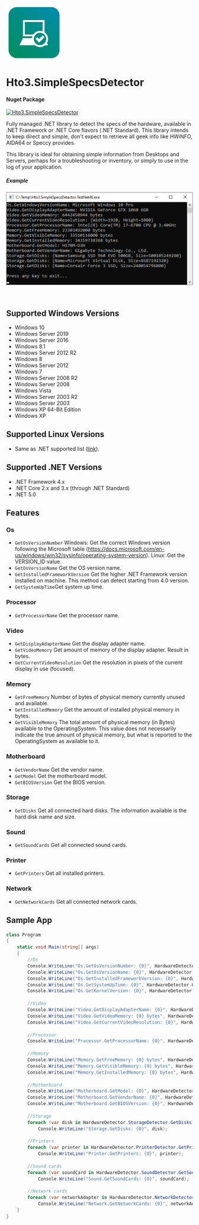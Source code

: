 ﻿<img alt="logo" width="150" height="150" src="nuget-logo.png">

Hto3.SimpleSpecsDetector
========================================

#### Nuget Package
[![Hto3.SimpleSpecsDetector](https://img.shields.io/nuget/v/Hto3.SimpleSpecsDetector.svg)](https://www.nuget.org/packages/Hto3.SimpleSpecsDetector/)

Fully managed .NET library to detect the specs of the hardware, available in .NET Framework or .NET Core flavors (.NET Standard). This library intends to keep direct and simple, don't expect to retrieve all geek info like HWiNFO, AIDA64 or Speccy provides.

This library is ideal for obtaining simple information from Desktops and Servers, perhaps for a troubleshooting or inventory, or simply to use in the log of your application.

##### Example

<img alt="example" src="example.png">

 

Supported Windows Versions
--------
-   Windows 10
-   Windows Server 2019
-   Windows Server 2016
-   Windows 8.1
-   Windows Server 2012 R2
-   Windows 8
-   Windows Server 2012
-   Windows 7
-   Windows Server 2008 R2
-   Windows Server 2008
-   Windows Vista
-   Windows Server 2003 R2
-   Windows Server 2003
-   Windows XP 64-Bit Edition
-   Windows XP

Supported Linux Versions
--------
-   Same as .NET supported list ([link](https://docs.microsoft.com/dotnet/core/install/linux)).

Supported .NET Versions
--------
-   .NET Framework 4.x
-   .NET Core 2.x and 3.x (through .NET Standard)
-   .NET 5.0

Features
--------

### Os
- `GetOsVersionNumber` Windows: Get the correct Windows version following the Microsoft table (https://docs.microsoft.com/en-us/windows/win32/sysinfo/operating-system-version).
   Linux: Get the VERSION_ID value.
- `GetOsVersionName` Get the OS version name.
- `GetInstalledFrameworkVersion` Get the higher .NET Framework version installed on machine. This method can detect starting from 4.0 version.
- `GetSystemUpTime`Get system up time.

### Processor
- `GetProcessorName` Get the processor name.

### Video
- `GetDisplayAdapterName` Get the display adapter name.
- `GetVideoMemory` Get amount of memory of the display adapter. Result in bytes. 
- `GetCurrentVideoResolution` Get the resolution in pixels of the current display in use (focused).

### Memory
- `GetFreeMemory` Number of bytes of physical memory currently unused and available.
- `GetInstalledMemory` Get the amount of installed physical memory in bytes.
- `GetVisibleMemory` The total amount of physical memory (in Bytes) available to the OperatingSystem. This value does not necessarily indicate the true amount of physical memory, but what is reported to the OperatingSystem as available to it.

### Motherboard
- `GetVendorName` Get the vendor name.
- `GetModel` Get the motherboard model.
- `GetBIOSVersion` Get the BIOS version.

### Storage
- `GetDisks` Get all connected hard disks. The information available is the hard disk name and size.

### Sound
- `GetSoundCards` Get all connected sound cards.

### Printer
- `GetPrinters` Get all installed printers.

### Network
- `GetNetworkCards` Get all connected network cards. 

Sample App
----------

```C#
class Program
{
    static void Main(string[] args)
    {
        //Os
        Console.WriteLine("Os.GetOsVersionNumber: {0}", HardwareDetector.OsDetector.GetOsVersionNumber());
        Console.WriteLine("Os.GetOsVersionName: {0}", HardwareDetector.OsDetector.GetOsVersionName());
        Console.WriteLine("Os.GetInstalledFrameworkVersion: {0}", HardwareDetector.OsDetector.GetInstalledFrameworkVersion());
        Console.WriteLine("Os.GetSystemUpTime: {0}", HardwareDetector.OsDetector.GetSystemUpTime());
        Console.WriteLine("Os.GetKernelVersion: {0}", HardwareDetector.OsDetector.GetKernelVersion());

        //Video
        Console.WriteLine("Video.GetDisplayAdapterName: {0}", HardwareDetector.VideoDetector.GetDisplayAdapterName());
        Console.WriteLine("Video.GetVideoMemory: {0} bytes", HardwareDetector.VideoDetector.GetVideoMemory());
        Console.WriteLine("Video.GetCurrentVideoResolution: {0}", HardwareDetector.VideoDetector.GetCurrentVideoResolution());

        //Processor
        Console.WriteLine("Processor.GetProcessorName: {0}", HardwareDetector.ProcessorDetector.GetProcessorName());

        //Memory
        Console.WriteLine("Memory.GetFreeMemory: {0} bytes", HardwareDetector.MemoryDetector.GetFreeMemory());
        Console.WriteLine("Memory.GetVisibleMemory: {0} bytes", HardwareDetector.MemoryDetector.GetVisibleMemory());
        Console.WriteLine("Memory.GetInstalledMemory: {0} bytes", HardwareDetector.MemoryDetector.GetInstalledMemory());

        //Motherboard
        Console.WriteLine("Motherboard.GetModel: {0}", HardwareDetector.MotherboardDetector.GetModel());
        Console.WriteLine("Motherboard.GetVendorName: {0}", HardwareDetector.MotherboardDetector.GetVendorName());
        Console.WriteLine("Motherboard.GetBIOSVersion: {0}", HardwareDetector.MotherboardDetector.GetBIOSVersion());

        //Storage
        foreach (var disk in HardwareDetector.StorageDetector.GetDisks())
            Console.WriteLine("Storage.GetDisks: {0}", disk);

        //Printers
        foreach (var printer in HardwareDetector.PrinterDetector.GetPrinters())
            Console.WriteLine("Printer.GetPrinters: {0}", printer);

        //Sound cards
        foreach (var soundCard in HardwareDetector.SoundDetector.GetSoundCards())
            Console.WriteLine("Sound.GetSoundCards: {0}", soundCard);

        //Network cards
        foreach (var networkAdapter in HardwareDetector.NetworkDetector.GetNetworkCards())
            Console.WriteLine("Network.GetNetworkCards: {0}", networkAdapter);
    }
}
```